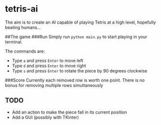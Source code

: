 # tetris-ai
The aim is to create an AI capable of playing Tetris at a high level, hopefully beating humans...

##The game
###Run
Simply run `python main.py` to start playing in your terminal.

The commands are:
- Type `a` and press `Enter` to move left
- Type `d` and press `Enter` to move right
- Type `s` and press `Enter` to rotate the piece by 90 degrees clockwise

###Score
Currently each removed row is worth one point. There is no bonus for removing multiple rows simultaneously

## TODO
- Add an action to make the piece fall in its current position
- Add a GUI (possibly with TKinter)
